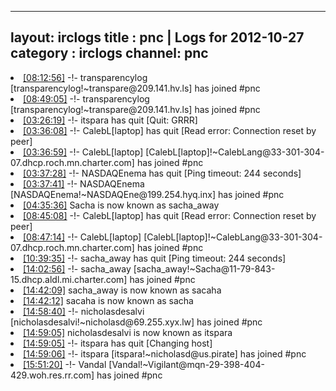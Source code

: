 
---
layout: irclogs
title : pnc | Logs for 2012-10-27
category : irclogs
channel: pnc
---
<li class="logitem"><a href="#08:12:56" name="08:12:56" class="time">[08:12:56]</a> -!- <span class="join">transparencylog</span> [transparencylog!~transpare@209.141.hv.ls] has joined #pnc </li>
<li class="logitem"><a href="#08:49:05" name="08:49:05" class="time">[08:49:05]</a> -!- <span class="join">transparencylog</span> [transparencylog!~transpare@209.141.hv.ls] has joined #pnc </li>
<li class="logitem"><a href="#03:26:19" name="03:26:19" class="time">[03:26:19]</a> -!- <span class="quit">itspara</span> has quit [Quit: GRRR] </li>
<li class="logitem"><a href="#03:36:08" name="03:36:08" class="time">[03:36:08]</a> -!- <span class="quit">CalebL[laptop]</span> has quit [Read error: Connection reset by peer] </li>
<li class="logitem"><a href="#03:36:59" name="03:36:59" class="time">[03:36:59]</a> -!- <span class="join">CalebL[laptop]</span> [CalebL[laptop]!~CalebLang@33-301-304-07.dhcp.roch.mn.charter.com] has joined #pnc </li>
<li class="logitem"><a href="#03:37:28" name="03:37:28" class="time">[03:37:28]</a> -!- <span class="quit">NASDAQEnema</span> has quit [Ping timeout: 244 seconds] </li>
<li class="logitem"><a href="#03:37:41" name="03:37:41" class="time">[03:37:41]</a> -!- <span class="join">NASDAQEnema</span> [NASDAQEnema!~NASDAQEne@199.254.hyq.inx] has joined #pnc </li>
<li class="logitem"><a href="#04:35:36" name="04:35:36" class="time">[04:35:36]</a> <span class="nick">Sacha</span> is now known as <span class="nick">sacha_away</span> </li>
<li class="logitem"><a href="#08:45:08" name="08:45:08" class="time">[08:45:08]</a> -!- <span class="quit">CalebL[laptop]</span> has quit [Read error: Connection reset by peer] </li>
<li class="logitem"><a href="#08:47:14" name="08:47:14" class="time">[08:47:14]</a> -!- <span class="join">CalebL[laptop]</span> [CalebL[laptop]!~CalebLang@33-301-304-07.dhcp.roch.mn.charter.com] has joined #pnc </li>
<li class="logitem"><a href="#10:39:35" name="10:39:35" class="time">[10:39:35]</a> -!- <span class="quit">sacha_away</span> has quit [Ping timeout: 244 seconds] </li>
<li class="logitem"><a href="#14:02:56" name="14:02:56" class="time">[14:02:56]</a> -!- <span class="join">sacha_away</span> [sacha_away!~Sacha@11-79-843-15.dhcp.aldl.mi.charter.com] has joined #pnc </li>
<li class="logitem"><a href="#14:42:09" name="14:42:09" class="time">[14:42:09]</a> <span class="nick">sacha_away</span> is now known as <span class="nick">sacaha</span> </li>
<li class="logitem"><a href="#14:42:12" name="14:42:12" class="time">[14:42:12]</a> <span class="nick">sacaha</span> is now known as <span class="nick">sacha</span> </li>
<li class="logitem"><a href="#14:58:40" name="14:58:40" class="time">[14:58:40]</a> -!- <span class="join">nicholasdesalvi</span> [nicholasdesalvi!~nicholasd@69.255.xyx.lw] has joined #pnc </li>
<li class="logitem"><a href="#14:59:05" name="14:59:05" class="time">[14:59:05]</a> <span class="nick">nicholasdesalvi</span> is now known as <span class="nick">itspara</span> </li>
<li class="logitem"><a href="#14:59:05" name="14:59:05" class="time">[14:59:05]</a> -!- <span class="quit">itspara</span> has quit [Changing host] </li>
<li class="logitem"><a href="#14:59:06" name="14:59:06" class="time">[14:59:06]</a> -!- <span class="join">itspara</span> [itspara!~nicholasd@us.pirate] has joined #pnc </li>
<li class="logitem"><a href="#15:51:20" name="15:51:20" class="time">[15:51:20]</a> -!- <span class="join">Vandal</span> [Vandal!~Vigilant@mqn-29-398-404-429.woh.res.rr.com] has joined #pnc </li>


